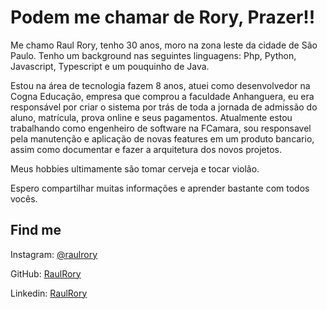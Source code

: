 # Podem me chamar de Rory, Prazer!!

Me chamo Raul Rory, tenho 30 anos, moro na zona leste da cidade de São Paulo. Tenho um background nas seguintes linguagens: Php, Python, Javascript, Typescript e um pouquinho de Java.

Estou na área de tecnologia fazem 8 anos, atuei como desenvolvedor na Cogna Educação, empresa que comprou a faculdade Anhanguera, eu era responsável por criar o sistema por trás de toda a jornada de admissão do aluno, matrícula, prova online e seus pagamentos.
Atualmente estou trabalhando como engenheiro de software na FCamara, sou responsavel pela manutenção e aplicação de novas features em um produto bancario, assim como documentar e fazer a arquitetura dos novos projetos.  

Meus hobbies ultimamente são tomar cerveja e tocar violão.

Espero compartilhar muitas informações e aprender bastante com todos vocês.

## Find me
Instagram: [@raulrory](https://www.instagram.com/raul.rory/)

GitHub: [RaulRory](https://github.com/RaulRory)

Linkedin: [RaulRory](https://www.linkedin.com/in/raul-rory/)